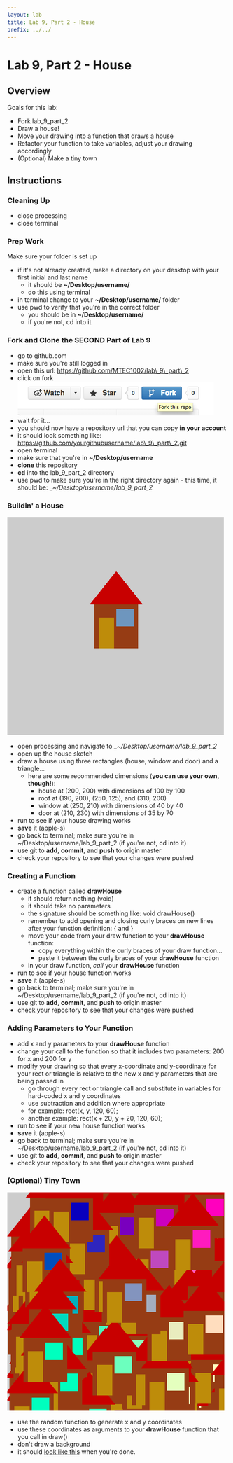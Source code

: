 ```yaml
---
layout: lab
title: Lab 9, Part 2 - House
prefix: ../../
---
```

# Lab 9, Part 2 - House

## Overview

Goals for this lab:

* Fork lab\_9\_part\_2
* Draw a house!
* Move your drawing into a function that draws a house
* Refactor your function to take variables, adjust your drawing accordingly
* (Optional) Make a tiny town

## Instructions

### Cleaning Up
* close processing
* close terminal

### Prep Work

Make sure your folder is set up

* if it's not already created, make a directory on your desktop with your first initial and last name
	* it should be __~/Desktop/username/__
	* do this using terminal
* in terminal change to your __~/Desktop/username/__ folder
* use pwd to verify that you're in the correct folder
	* you should be in __~/Desktop/username/__
	* if you're not, cd into it

### Fork and Clone the SECOND Part of Lab 9

* go to github.com
* make sure you're still logged in
* open this url: https://github.com/MTEC1002/lab\_9\_part\_2
* click on fork
![fork](github-fork.png)
* wait for it...
* you should now have a repository url that you can copy __in your account__
* it should look something like: https://github.com/yourgithubusername/lab\_9\_part\_2.git
* open terminal
* make sure that you're in __~/Desktop/username__ 
* __clone__ this repository
* __cd__ into the lab\_9\_part\_2 directory
* use pwd to make sure you're in the right directory again - this time, it should be: __~/Desktop/username/_lab\_9\_part\_2__ 

### Buildin' a House

![house](house.png)

* open processing and navigate to __~/Desktop/username/_lab\_9\_part\_2__ 
* open up the house sketch
* draw a house using three rectangles (house, window and door) and a triangle...
	* here are some recommended dimensions (__you can use your own, though!__):
		* house at (200, 200) with dimensions of 100 by 100
		* roof at (190, 200), (250, 125), and (310, 200)
		* window at (250, 210) with dimensions of 40 by 40
		* door at (210, 230) with dimensions of 35 by 70
* run to see if your house drawing works
* __save__ it (apple-s)
* go back to terminal; make sure you're in ~/Desktop/username/lab\_9\_part\_2 (if you're not, cd into it)
* use git to __add__, __commit__, and __push__ to origin master
* check your repository to see that your changes were pushed

### Creating a Function

* create a function called __drawHouse__
	* it should return nothing (void)
	* it should take no parameters
	* the signature should be something like: void drawHouse()
	* remember to add opening and closing curly braces on new lines after your function definition: { and }
	* move your code from your draw function to your __drawHouse__ function:
		* copy everything within the curly braces of your draw function...
		* paste it between the curly braces of your __drawHouse__ function
	* in your draw function, _call_ your __drawHouse__ function
* run to see if your house function works
* __save__ it (apple-s)
* go back to terminal; make sure you're in ~/Desktop/username/lab\_9\_part\_2 (if you're not, cd into it)
* use git to __add__, __commit__, and __push__ to origin master
* check your repository to see that your changes were pushed

### Adding Parameters to Your Function

* add x and y parameters to your __drawHouse__ function
* change your call to the function so that it includes two parameters: 200 for x and 200 for y
* modify your drawing so that every x-coordinate and y-coordinate for your rect or triangle is relative to the new x and y parameters that are being passed in
	* go through every rect or triangle call and substitute in variables for hard-coded x and y coordinates
	* use subtraction and addition where appropriate
	* for example: rect(x, y, 120, 60);
	* another example: rect(x + 20, y + 20, 120, 60);
* run to see if your new house function works
* __save__ it (apple-s)
* go back to terminal; make sure you're in ~/Desktop/username/lab\_9\_part\_2 (if you're not, cd into it)
* use git to __add__, __commit__, and __push__ to origin master
* check your repository to see that your changes were pushed

### (Optional) Tiny Town 

![house_random](house_random.png)

* use the random function to generate x and y coordinates 
* use these coordinates as arguments to your __drawHouse__ function that you call in draw() 
* don't draw a background
* it should [look like this](house_random.mov) when you're done. 


